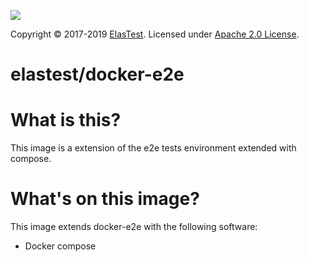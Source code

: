 [![][ElasTest Logo]][ElasTest]

Copyright © 2017-2019 [ElasTest]. Licensed under [Apache 2.0 License].

elastest/docker-e2e
===================

# What is this?

This image is a extension of the e2e tests environment extended with compose.

# What's on this image?

This image extends docker-e2e with the following software:
- Docker compose

[Apache 2.0 License]: http://www.apache.org/licenses/LICENSE-2.0
[ElasTest]: http://elastest.io/
[ElasTest Logo]: http://elastest.io/images/logos_elastest/elastest-logo-gray-small.png
